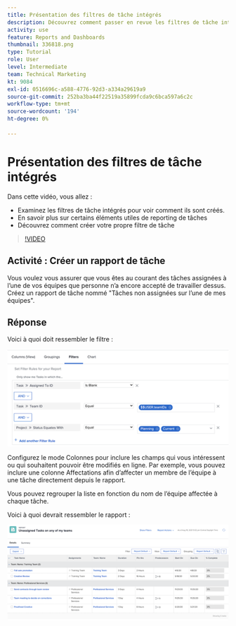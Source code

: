 ```yaml
---
title: Présentation des filtres de tâche intégrés
description: Découvrez comment passer en revue les filtres de tâche intégrés pour voir comment ils sont créés et créer votre propre filtre de tâche dans Workfront.
activity: use
feature: Reports and Dashboards
thumbnail: 336818.png
type: Tutorial
role: User
level: Intermediate
team: Technical Marketing
kt: 9084
exl-id: 0516696c-a588-4776-92d3-a334a29619a9
source-git-commit: 252ba3ba44f22519a35899fcda9c6bca597a6c2c
workflow-type: tm+mt
source-wordcount: '194'
ht-degree: 0%

---
```


# Présentation des filtres de tâche intégrés

Dans cette vidéo, vous allez :

* Examinez les filtres de tâche intégrés pour voir comment ils sont créés.
* En savoir plus sur certains éléments utiles de reporting de tâches
* Découvrez comment créer votre propre filtre de tâche

>[!VIDEO](https://video.tv.adobe.com/v/336818/?quality=12)

## Activité : Créer un rapport de tâche

Vous voulez vous assurer que vous êtes au courant des tâches assignées à l’une de vos équipes que personne n’a encore accepté de travailler dessus. Créez un rapport de tâche nommé &quot;Tâches non assignées sur l’une de mes équipes&quot;.

## Réponse

Voici à quoi doit ressembler le filtre :

![Image de l’écran de création d’un filtre de tâche](assets/opening-built-in-task-filters-1.png)

Configurez le mode Colonnes pour inclure les champs qui vous intéressent ou qui souhaitent pouvoir être modifiés en ligne. Par exemple, vous pouvez inclure une colonne Affectations afin d’affecter un membre de l’équipe à une tâche directement depuis le rapport.

Vous pouvez regrouper la liste en fonction du nom de l’équipe affectée à chaque tâche.

Voici à quoi devrait ressembler le rapport :

![Image d’un rapport de tâche](assets/opening-built-in-task-filters-2.png)
